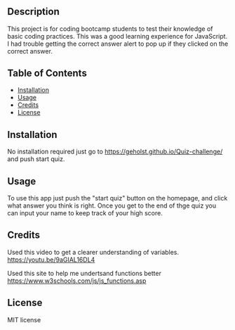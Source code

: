# <Coding-quiz>

## Description
This project is for coding bootcamp students to test their knowledge of basic coding practices. This was a good learning experience for JavaScript. 
I had trouble getting the correct answer alert to pop up if they clicked on the correct answer. 

## Table of Contents 
- [Installation](#installation)
- [Usage](#usage)
- [Credits](#credits)
- [License](#license)

## Installation
No installation required just go to https://geholst.github.io/Quiz-challenge/ and push start quiz.

## Usage
To use this app just push the "start quiz" button on the homepage, and click what answer you think is right. Once you get to the end of thge quiz you can input
your name to keep track of your high score.

## Credits
Used this video to get a clearer understanding of variables. https://youtu.be/9aGIAL16DL4

Used this site to help me undertsand functions better https://www.w3schools.com/js/js_functions.asp

## License

MIT license